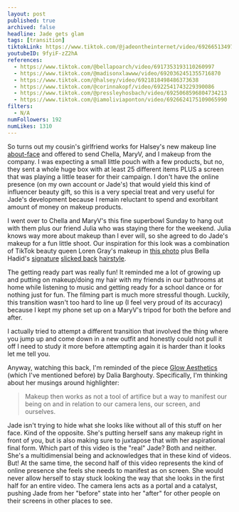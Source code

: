 ```yaml
---
layout: post
published: true
archived: false
headline: Jade gets glam
tags: [transition]
tiktokLink: https://www.tiktok.com/@jadeontheinternet/video/6926651349702692102
youtubeID: 9fyiF-zZ2hA
references:
  - https://www.tiktok.com/@bellapoarch/video/6917353193110260997
  - https://www.tiktok.com/@madisonxlawww/video/6920362451355716870
  - https://www.tiktok.com/@halsey/video/6921818498486373638
  - https://www.tiktok.com/@corinnakopf/video/6922541743229390086
  - https://www.tiktok.com/@pressleyhosbach/video/6925068596804734213
  - https://www.tiktok.com/@iamoliviaponton/video/6926624175109065990
filters:
  - N/A
numFollowers: 192
numLikes: 1310
---
```


So turns out my cousin's girlfriend works for Halsey's new makeup line [about-face](https://aboutface.com/) and offered to send Chella, MaryV, and I makeup from the company. I was expecting a small little pouch with a few products, but no, they sent a whole huge box with at least 25 different items PLUS a screen that was playing a little teaser for their campaign. I don't have the online presence (on my own account or Jade's) that would yield this kind of influencer beauty gift, so this is a very special treat and very useful for Jade's development because I remain reluctant to spend and exorbitant amount of money on makeup products.

I went over to Chella and MaryV's this fine superbowl Sunday to hang out with them plus our friend Julia who was staying there for the weekend. Julia knows way more about makeup than I ever will, so she agreed to do Jade's makeup for a fun little shoot. Our inspiration for this look was a combination of TikTok beauty queen Loren Gray's makeup in [this photo](https://www.instagram.com/p/CFNQXh7B1hh/) plus Bella Hadid's [signature](https://www.instagram.com/p/BvNHqllgNGx/) [slicked back](https://www.instagram.com/p/B50oDChgTNq/) [hairstyle](https://www.instagram.com/p/B7P5ExRg8WI/).

The getting ready part was really fun! It reminded me a lot of growing up and putting on makeup/doing my hair with my friends in our bathrooms at home while listening to music and getting ready for a school dance or for nothing just for fun. The filming part is much more stressful though. Luckily, this transition wasn't too hard to line up (I feel very proud of its accuracy) because I kept my phone set up on a MaryV's tripod for both the before and after.

I actually tried to attempt a different transition that involved the thing where you jump up and come down in a new outfit and honestly could not pull it off I need to study it more before attempting again it is harder than it looks let me tell you.

Anyway, watching this back, I'm reminded of the piece [Glow Aesthetics](https://reallifemag.com/glow-aesthetics/) (which I've mentioned before) by Dalia Barghouty. Specifically, I'm thinking about her musings around highlighter:

> Makeup then works as not a tool of artifice but a way to manifest our being on and in relation to our camera lens, our screen, and ourselves.

Jade isn't trying to hide what she looks like without all of this stuff on her face. Kind of the opposite. She's putting herself sans any makeup right in front of you, but is also making sure to juxtapose that with her aspirational final form. Which part of this video is the "real" Jade? Both and neither. She's a multidimensial being and acknowledges that in these kind of videos. But! At the same time, the second half of this video represents the kind of online presence she feels she needs to manifest as on screen. She would never allow herself to stay stuck looking the way that she looks in the first half for an entire video. The camera lens acts as a portal and a catalyst, pushing Jade from her "before" state into her "after" for other people on their screens in other places to see.
